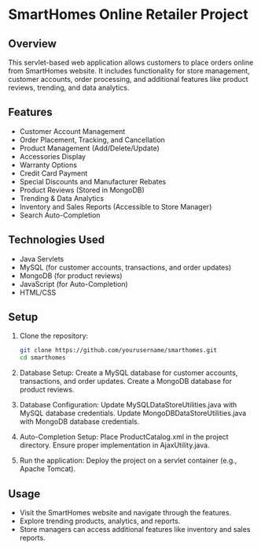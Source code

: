# SmartHomes Online Retailer Project

## Overview

This servlet-based web application allows customers to place orders online from SmartHomes website. It includes functionality for store management, customer accounts, order processing, and additional features like product reviews, trending, and data analytics.

## Features

- Customer Account Management
- Order Placement, Tracking, and Cancellation
- Product Management (Add/Delete/Update)
- Accessories Display
- Warranty Options
- Credit Card Payment
- Special Discounts and Manufacturer Rebates
- Product Reviews (Stored in MongoDB)
- Trending & Data Analytics
- Inventory and Sales Reports (Accessible to Store Manager)
- Search Auto-Completion

## Technologies Used

- Java Servlets
- MySQL (for customer accounts, transactions, and order updates)
- MongoDB (for product reviews)
- JavaScript (for Auto-Completion)
- HTML/CSS

## Setup

1. Clone the repository:
   ```bash
   git clone https://github.com/yourusername/smarthomes.git
   cd smarthomes
   
2. Database Setup:
    Create a MySQL database for customer accounts, transactions, and order updates.
    Create a MongoDB database for product reviews.
   
3. Database Configuration:
    Update MySQLDataStoreUtilities.java with MySQL database credentials.
    Update MongoDBDataStoreUtilities.java with MongoDB database credentials.
   
4. Auto-Completion Setup:
    Place ProductCatalog.xml in the project directory.
    Ensure proper implementation in AjaxUtility.java.

5. Run the application:
    Deploy the project on a servlet container (e.g., Apache Tomcat).

## Usage

- Visit the SmartHomes website and navigate through the features.
- Explore trending products, analytics, and reports.
- Store managers can access additional features like inventory and sales reports.

